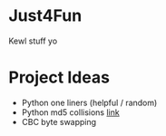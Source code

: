 # Just4Fun
Kewl stuff yo

# Project Ideas
* Python one liners (helpful / random)
* Python md5 collisions [link](http://natmchugh.blogspot.com/2014/10/how-i-made-two-php-files-with-same-md5.html)
* CBC byte swapping
